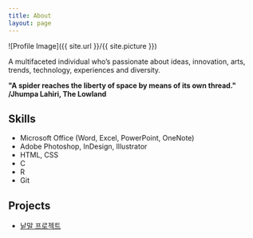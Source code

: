 ```yaml
---
title: About
layout: page
---
```

![Profile Image]({{ site.url }}/{{ site.picture }})

A multifaceted individual who’s passionate about ideas, innovation, arts, trends, technology, experiences and diversity.


**"A spider reaches the liberty of space by means of its own thread." /Jhumpa Lahiri, The Lowland**




<h2>Skills</h2>

<ul class="skill-list">
	<li>Microsoft Office (Word, Excel, PowerPoint, OneNote)</li>
	<li>Adobe Photoshop, InDesign, Illustrator</li>
	<li>HTML, CSS</li>
	<li>C</li>
	<li>R</li>
	<li>Git</li>
</ul>




<h2>Projects</h2>


<ul>
	<li><a href="https://hailey99.github.io/word0/">낱말 프로젝트</a></li>
</ul>

